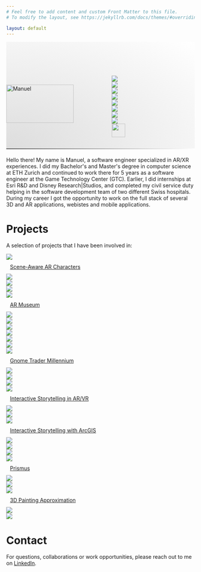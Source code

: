 ```yaml
---
# Feel free to add content and custom Front Matter to this file.
# To modify the layout, see https://jekyllrb.com/docs/themes/#overriding-theme-defaults

layout: default
---
```


  <div style="position:relative; padding-top:0px; width:100%; height:284px; background-image:radial-gradient(ellipse at left bottom, #dddddd, #ffffff); border-bottom:solid 2px #5e0250bb;">
    <img style="position:absolute; bottom:0px; width:min(300px, 60%);" src="./assets/img/manu2_crop.png" alt="Manuel">
    <div style="position:absolute; height:284px; bottom:0px; right:0px; width:40%; display:flex; align-items:center;">
        <div class="icon-grid" style="position:absolute; bottom:30px; right:20px; width:100%; ">
            <div class="icon-container">
                <img src="assets/img/unity.png">
            </div>
            <div class="icon-container">
                <img src="assets/img/csharp.png">
            </div>
            <div class="icon-container">
                <img src="assets/img/c++.png">
            </div>
            <div class="icon-container">
                <img src="assets/img/javascript.png">
            </div>
            <div class="icon-container">
                <img src="assets/img/vuejs.png">
            </div>
            <div class="icon-container">
                <img src="assets/img/nodejs.png">
            </div>
            <div class="icon-container">
                <img src="assets/img/mongodb.png">
            </div>
            <div class="icon-container">
                <img src="assets/img/openai.png">
            </div>
            <div class="icon-container">
                <img style="width:36px;" src="assets/img/firebase.png">
            </div>
        </div>
    </div>
    <div style="position:absolute; bottom:-2px; width:100%; height:2px; background-image:linear-gradient(120deg, #555555, #ffffff);"></div>
</div>

 

 <div style="width:100%; margin-top:20px;">
    <p>
    Hello there! My name is Manuel, a software engineer specialized in AR/XR experiences. I did my Bachelor's and Master's degree in computer science at <a src="https://ethz.ch/">ETH Zurich</a> and continued to work there for 5 years as a software engineer at the <a src="https://gtc.inf.ethz.ch/">Game Technology Center (GTC)</a>. Earlier, I did internships at Esri R&D and Disney Research|Studios, and completed my civil service duty helping in the software development team of two different Swiss hospitals. During my career I got the opportunity to work on the full stack of several 3D and AR applications, webistes and mobile applications.
    </p>
</div>

<div style="clear:both; float:none;"></div> 

# Projects
A selection of projects that I have been involved in:
<div class="projects-grid">
    <div class="project-tile">
        <a href="projects/ar-characters" class="expand">
            <img src="assets/img/kiat-cover.jpg" class="expand">
            <div class="project-tile-banner">
                <p style="margin:10px;">Scene-Aware AR Characters</p>
            </div>
            <div class="project-icon-bar">
                <div class="icon-container">
                    <img src="assets/img/unity.png">
                </div>
                <div class="icon-container">
                    <img src="assets/img/csharp.png">
                </div>
                <div class="icon-container">
                    <img src="assets/img/openAI.png">
                </div>
            </div>
        </a>
    </div>
    <div class="project-tile">
        <a href="projects/ar-museum" class="expand">
            <img src="assets/img/bta-cover.jpeg" class="expand">
            <div class="project-tile-banner">
                <p style="margin:10px;">AR Museum</p>
            </div>
            <div class="project-icon-bar">
                <div class="icon-container">
                    <img src="assets/img/unity.png">
                </div>
                <div class="icon-container">
                    <img src="assets/img/csharp.png">
                </div>
                <div class="icon-container">
                    <img src="assets/img/vuejs.png">
                </div>
                <div class="icon-container">
                    <img src="assets/img/javascript.png">
                </div>
                <div class="icon-container">
                    <img src="assets/img/nodejs.png">
                </div>
                <div class="icon-container">
                    <img src="assets/img/mongodb.png">
                </div>
            </div>
        </a>
    </div>
    <div class="project-tile">
        <a href="projects/gtm" class="expand">
            <img src="assets/img/gtm-header.jpg" class="expand">
            <div class="project-tile-banner">
                <p style="margin:10px;">Gnome Trader Millennium</p>
            </div>
            <div class="project-icon-bar">
                <div class="icon-container">
                    <img src="assets/img/unity.png">
                </div>
                <div class="icon-container">
                    <img src="assets/img/csharp.png">
                </div>
                <div class="icon-container">
                    <img src="assets/img/firebase.png">
                </div>
            </div>
        </a>
    </div>
    <div class="project-tile">
        <a href="projects/master-thesis" class="expand">
            <img src="assets/img/drz-spookyBedroom.jpg" class="expand">
            <div class="project-tile-banner">
                <p style="margin:10px;">Interactive Storytelling in AR/VR</p>
            </div>
            <div class="project-icon-bar">
                <div class="icon-container">
                    <img src="assets/img/unity.png">
                </div>
                <div class="icon-container">
                    <img src="assets/img/csharp.png">
                </div>
            </div>
        </a>
    </div>
    <div class="project-tile">
         <a href="projects/esri" class="expand">
            <img src="assets/img/esri-cover.jpg" class="expand">
            <div class="project-tile-banner">
                <p style="margin:10px;">Interactive Storytelling with ArcGIS</p>
            </div>
            <div class="project-icon-bar">
                <div class="icon-container">
                    <img src="assets/img/javascript.png">
                </div>
                <div class="icon-container">
                    <img src="assets/img/react.png">
                </div>
                <div class="icon-container">
                    <img src="assets/img/redux.png">
                </div>
            </div>
       </a>
    </div>
    <div class="project-tile">
        <a href="projects/prismus" class="expand">
            <img src="assets/img/prismus.jpg" class="expand">
            <div class="project-tile-banner">
                <p style="margin:10px;">Prismus</p>
            </div>
            <div class="project-icon-bar">
                <div class="icon-container">
                    <img src="assets/img/unity.png">
                </div>
                <div class="icon-container">
                    <img src="assets/img/csharp.png">
                </div>
            </div>
        </a>
    </div>
    <div class="project-tile">
        <a href="projects/bachelor-thesis" class="expand">
            <img src="assets/img/eleCubeComparison.jpg" class="expand">
            <div class="project-tile-banner">
                <p style="margin:10px;">3D Painting Approximation</p>
            </div>
            <div class="project-icon-bar">
                <div class="icon-container">
                    <img src="assets/img/c++.png">
                </div>
                <div class="icon-container">
                    <img src="assets/img/qt.png">
                </div>
            </div>
        </a>
    </div>
</div>

# Contact
For questions, collaborations or work opportunities, please reach out to me on [LinkedIn](https://www.linkedin.com/in/manuel-braunschweiler-414872140/).